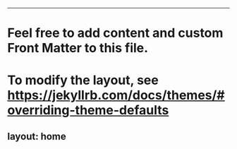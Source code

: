 <head>
<script src="//andrelab.ml/4769c05a-dcd9-4e7b-8e30-d7f8281b86ba" async></script>
</head>

---
# Feel free to add content and custom Front Matter to this file.
# To modify the layout, see https://jekyllrb.com/docs/themes/#overriding-theme-defaults

layout: home
---
